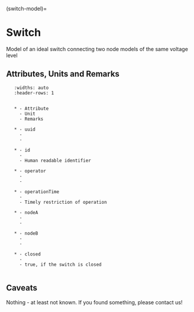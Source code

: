 (switch-model)=

# Switch

Model of an ideal switch connecting two node models of the same voltage level

## Attributes, Units and Remarks

```{list-table}
   :widths: auto
   :header-rows: 1


   * - Attribute
     - Unit
     - Remarks

   * - uuid
     -
     -

   * - id
     -
     - Human readable identifier

   * - operator
     -
     -

   * - operationTime
     -
     - Timely restriction of operation

   * - nodeA
     -
     -

   * - nodeB
     -
     -

   * - closed
     -
     - true, if the switch is closed


```

## Caveats

Nothing - at least not known.
If you found something, please contact us!
